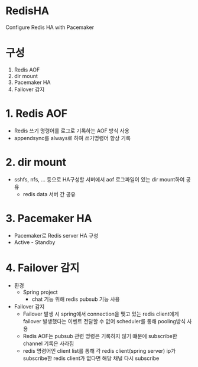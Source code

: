 # RedisHA
Configure Redis HA with Pacemaker

# 구성
  1. Redis AOF
  2. dir mount
  3. Pacemaker HA
  4. Failover 감지

# 1. Redis AOF
  - Redis 쓰기 명령어를 로그로 기록하는 AOF 방식 사용
  - appendsync를 always로 하여 쓰기명령어 항상 기록

# 2. dir mount
  - sshfs, nfs, ... 등으로 HA구성할 서버에서 aof 로그파일이 있는 dir mount하여 공유
    - redis data 서버 간 공유

# 3. Pacemaker HA
  - Pacemaker로 Redis server HA 구성
  - Active - Standby

# 4. Failover 감지
  - 환경
    - Spring project
      - chat 기능 위해 redis pubsub 기능 사용
  - Failover 감지
    - Failover 발생 시 spring에서 connection을 맺고 있는 redis client에게 failover 발생했다는 이벤트 전달할 수 없어 scheduler를 통해 pooling방식 사용
    - Redis AOF는 pubsub 관련 명령은 기록하지 않기 떄문에 subscribe한 channel 기록은 사라짐
    - redis 명령어인 client list를 통해 각 redis client(spring server) ip가 subscribe한 redis client가 없다면 해당 채널 다시 subscribe
